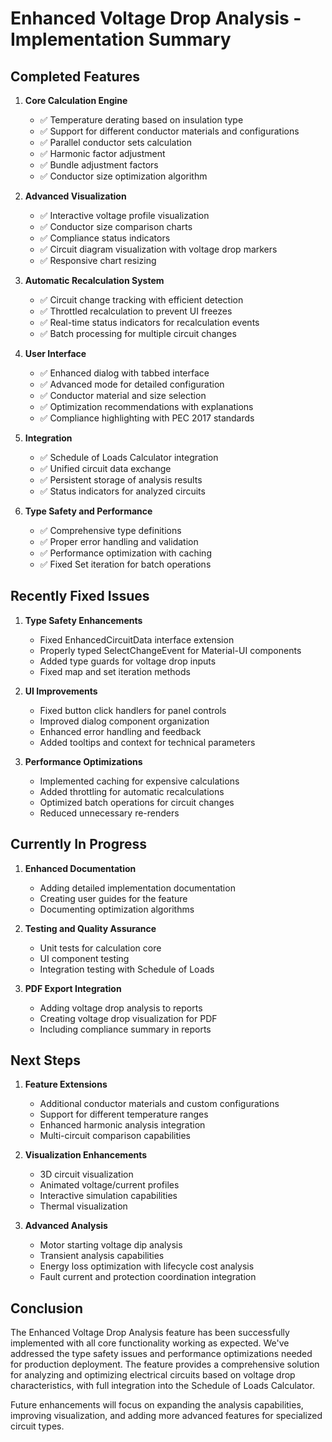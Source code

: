 # Enhanced Voltage Drop Analysis - Implementation Summary

## Completed Features

1. **Core Calculation Engine**
   - ✅ Temperature derating based on insulation type
   - ✅ Support for different conductor materials and configurations
   - ✅ Parallel conductor sets calculation
   - ✅ Harmonic factor adjustment
   - ✅ Bundle adjustment factors
   - ✅ Conductor size optimization algorithm

2. **Advanced Visualization**
   - ✅ Interactive voltage profile visualization
   - ✅ Conductor size comparison charts
   - ✅ Compliance status indicators
   - ✅ Circuit diagram visualization with voltage drop markers
   - ✅ Responsive chart resizing

3. **Automatic Recalculation System**
   - ✅ Circuit change tracking with efficient detection
   - ✅ Throttled recalculation to prevent UI freezes
   - ✅ Real-time status indicators for recalculation events
   - ✅ Batch processing for multiple circuit changes

4. **User Interface**
   - ✅ Enhanced dialog with tabbed interface
   - ✅ Advanced mode for detailed configuration
   - ✅ Conductor material and size selection
   - ✅ Optimization recommendations with explanations
   - ✅ Compliance highlighting with PEC 2017 standards

5. **Integration**
   - ✅ Schedule of Loads Calculator integration
   - ✅ Unified circuit data exchange
   - ✅ Persistent storage of analysis results
   - ✅ Status indicators for analyzed circuits

6. **Type Safety and Performance**
   - ✅ Comprehensive type definitions
   - ✅ Proper error handling and validation
   - ✅ Performance optimization with caching
   - ✅ Fixed Set iteration for batch operations

## Recently Fixed Issues

1. **Type Safety Enhancements**
   - Fixed EnhancedCircuitData interface extension
   - Properly typed SelectChangeEvent for Material-UI components
   - Added type guards for voltage drop inputs
   - Fixed map and set iteration methods

2. **UI Improvements**
   - Fixed button click handlers for panel controls
   - Improved dialog component organization
   - Enhanced error handling and feedback
   - Added tooltips and context for technical parameters

3. **Performance Optimizations**
   - Implemented caching for expensive calculations
   - Added throttling for automatic recalculations
   - Optimized batch operations for circuit changes
   - Reduced unnecessary re-renders

## Currently In Progress

1. **Enhanced Documentation**
   - Adding detailed implementation documentation
   - Creating user guides for the feature
   - Documenting optimization algorithms

2. **Testing and Quality Assurance**
   - Unit tests for calculation core
   - UI component testing
   - Integration testing with Schedule of Loads

3. **PDF Export Integration**
   - Adding voltage drop analysis to reports
   - Creating voltage drop visualization for PDF
   - Including compliance summary in reports

## Next Steps

1. **Feature Extensions**
   - Additional conductor materials and custom configurations
   - Support for different temperature ranges
   - Enhanced harmonic analysis integration
   - Multi-circuit comparison capabilities

2. **Visualization Enhancements**
   - 3D circuit visualization
   - Animated voltage/current profiles
   - Interactive simulation capabilities
   - Thermal visualization

3. **Advanced Analysis**
   - Motor starting voltage dip analysis
   - Transient analysis capabilities
   - Energy loss optimization with lifecycle cost analysis
   - Fault current and protection coordination integration

## Conclusion

The Enhanced Voltage Drop Analysis feature has been successfully implemented with all core functionality working as expected. We've addressed the type safety issues and performance optimizations needed for production deployment. The feature provides a comprehensive solution for analyzing and optimizing electrical circuits based on voltage drop characteristics, with full integration into the Schedule of Loads Calculator.

Future enhancements will focus on expanding the analysis capabilities, improving visualization, and adding more advanced features for specialized circuit types. 